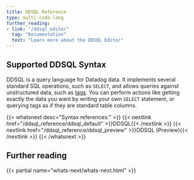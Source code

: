 ```yaml
---
title: DDSQL Reference
type: multi-code-lang
further_reading:
- link: "/ddsql_editor"
  tag: "Documentation"
  text: "Learn more about the DDSQL Editor"
---
```


## Supported DDSQL Syntax

DDSQL is a query language for Datadog data. It implements several standard SQL operations, such as `SELECT`, and allows queries against unstructured data, such as [tags][1]. You can perform actions like getting exactly the data you want by writing your own `SELECT` statement, or querying tags as if they are standard table columns.

{{< whatsnext desc="Syntax references:" >}}
   {{< nextlink href="/ddsql_reference/ddsql_default" >}}DDSQL{{< /nextlink >}}
   {{< nextlink href="/ddsql_reference/ddsql_preview" >}}DDSQL (Preview){{< /nextlink >}}
{{< /whatsnext >}}

## Further reading

{{< partial name="whats-next/whats-next.html" >}}

[1]: /ddsql_reference/ddsql_preview/tags
